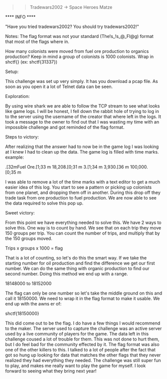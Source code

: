 >> Tradewars2002 -> Space Heroes
>> Matze

**** INFO ****

"Have you tried tradewars2002? You should try tradewars2002!"

Notes: The flag format was not your standard (The!s_!s_@_Fl@g) format that most of the flags where in.

How many colonists were moved from fuel ore production to organics production? Keep in mind a group of
colonists is 1000 colonists. Wrap in shctf{} (ex: shctf{31337})

Setup:

 This challenge was set up very simply. It has you download a pcap file. As soon as you open it a lot of
Telnet data can be seen.

Exploration:

 By using wire shark we are able to follow the TCP stream to see what looks like game logs. I will be
honest, I fell down the rabbit hole of trying to log in to the server using the username of the creator
that where left in the logs. It took a message to the owner to find out that I was wasting my time
with an impossible challenge and got reminded of the flag format.  

Steps to victory:

  After realizing that the answer had to now be in the game log I was looking at I knew I had to clean
up the data. The game log is filled with time marks. example:

.[32mFuel Ore.[1;33&nbsp;m 18,208.[0;31&nbsp;m 3.[1;34&nbsp;m 3,930.[36&nbsp;m 100,000.[0;35&nbsp;m 

I was able to remove a lot of the time marks with a text editor to get a much easier idea of this log.
You start to see a pattern or picking up colonists from one planet, and dropping them off in another.
During this drop off they trade task from ore production to fuel production. We are now able to see the
data required to solve this pop up.

Sweet victory:

 From this point we have everything needed to solve this. We have 2 ways to solve this. One way is to
count by hand. We see that on each trip they move 150 groups per trip. You can count the number of
trips, and multiply that by the 150 groups moved.

 Trips x groups x 1000 = flag

That is a lot of counting, so let's do this the smart way. If we take the starting number for oil
production and find the difference we get our first number. We can do the same thing with organic
production to find our second number. Doing this method we end up with a range.

 18148000 to 18152000

The flag can only be one number so let's take the middle ground on this and call it 18150000. We need to
wrap it in the flag format to make it usable. We end up with the awns er of:

 shctf{18150000}

This did come out to be the flag. I do have a few things I would recommend to the maker. The server
used to capture the challenge was an active server used by a live community of players for the game.
The data left in this challenge coused a lot of trouble for them. This was not done to hurt them, but I
do feel bad for the community effected by it. The flag format was also one of the other killers to this.
I talked to a lot of people after the fact that got so hung up looking for data that matches the other
flags that they never realized they had everything they needed. The challenge was still super fun to
play, and makes me really want to play the game for myself. I look forward to seeing what they bring
next year!
